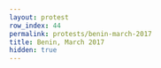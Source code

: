 ```yaml
---
layout: protest
row_index: 44
permalink: protests/benin-march-2017
title: Benin, March 2017
hidden: true
---
```

